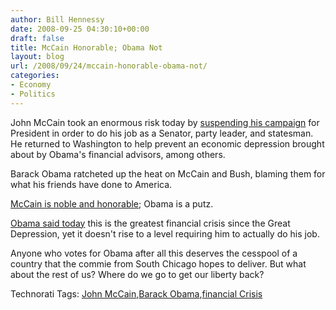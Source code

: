 ```yaml
---
author: Bill Hennessy
date: 2008-09-25 04:30:10+00:00
draft: false
title: McCain Honorable; Obama Not
layout: blog
url: /2008/09/24/mccain-honorable-obama-not/
categories:
- Economy
- Politics
---
```


John McCain took an enormous risk today by [suspending his campaign](https://gatewaypundit.blogspot.com/2008/09/mccain-pulls-out-of-debate-due-to.html) for President in order to do his job as a Senator, party leader, and statesman. He returned to Washington to help prevent an economic depression brought about by Obama's financial advisors, among others.

 

Barack Obama ratcheted up the heat on McCain and Bush, blaming them for what his friends have done to America. 

 

[McCain is noble and honorable](https://wizbangblog.com/content/2008/09/24/breaking-john-mccain-suspends-campaign-to-go-to-washington-for-bailout-debate.php); Obama is a putz.

 

[Obama said today](https://www.reuters.com/article/newsOne/idUSTRE48N8AV20080924) this is the greatest financial crisis since the Great Depression, yet it doesn't rise to a level requiring him to actually do his job.

 

Anyone who votes for Obama after all this deserves the cesspool of a country that the commie from South Chicago hopes to deliver. But what about the rest of us? Where do we go to get our liberty back? 

 

Technorati Tags: [John McCain](https://technorati.com/tags/John%20McCain),[Barack Obama](https://technorati.com/tags/Barack%20Obama),[financial Crisis](https://technorati.com/tags/financial%20Crisis)
